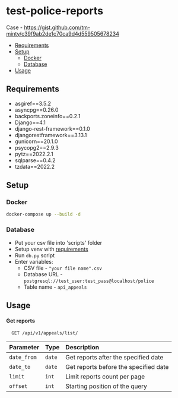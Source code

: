 # test-police-reports

Case - https://gist.github.com/tm-minty/c39f9ab2de1c70ca9d4d559505678234

- [Requirements](#requirements)
- [Setup](#setup)
    - [Docker](#docker)
    - [Database](#database)
- [Usage](#usage)

## Requirements
* asgiref==3.5.2
* asyncpg==0.26.0
* backports.zoneinfo==0.2.1
* Django==4.1
* django-rest-framework==0.1.0
* djangorestframework==3.13.1
* gunicorn==20.1.0
* psycopg2==2.9.3
* pytz==2022.2.1
* sqlparse==0.4.2
* tzdata==2022.2

## Setup

### Docker
```bash
docker-compose up --build -d
```

### Database
- Put your csv file into 'scripts' folder
- Setup venv with [requirements](#requirements)
- Run `db.py` script
- Enter variables:
    - CSV file - `"your file name".csv`
    - Database URL - `postgresql://test_user:test_pass@localhost/police`
    - Table name - `api_appeals`

## Usage

#### Get reports

```http
  GET /api/v1/appeals/list/
```

| Parameter | Type     | Description                |
| :-------- | :------- | :------------------------- |
| `date_from` | `date` | Get reports after the specified date  |
| `date_to` | `date` | Get reports before the specified date  |
| `limit` | `int` | Limit reports count per page  |
| `offset` | `int` | Starting position of the query  |